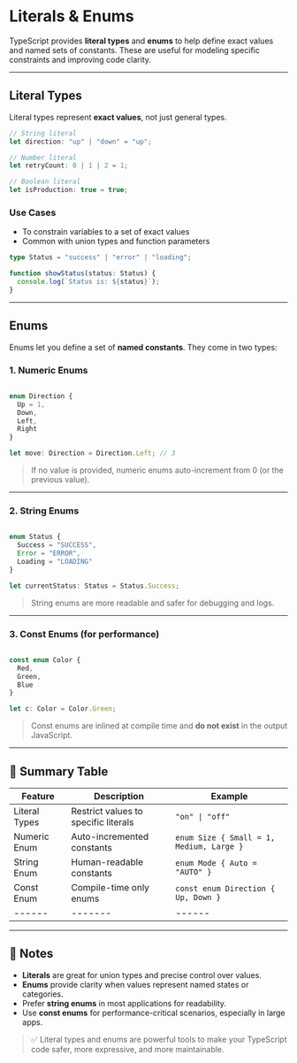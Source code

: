 #  Literals & Enums

TypeScript provides **literal types** and **enums** to help define exact values and named sets of constants. These are useful for modeling specific constraints and improving code clarity.

---

##  Literal Types

Literal types represent **exact values**, not just general types.

```ts
// String literal
let direction: "up" | "down" = "up";

// Number literal
let retryCount: 0 | 1 | 2 = 1;

// Boolean literal
let isProduction: true = true;
```

### Use Cases

- To constrain variables to a set of exact values
- Common with union types and function parameters

```ts
type Status = "success" | "error" | "loading";

function showStatus(status: Status) {
  console.log(`Status is: ${status}`);
}
```

---

## Enums

Enums let you define a set of **named constants**. They come in two types:

### 1. Numeric Enums

```ts

enum Direction {
  Up = 1,
  Down,
  Left,
  Right
}

let move: Direction = Direction.Left; // 3
```

> If no value is provided, numeric enums auto-increment from 0 (or the previous value).

---

### 2. String Enums

```ts

enum Status {
  Success = "SUCCESS",
  Error = "ERROR",
  Loading = "LOADING"
}

let currentStatus: Status = Status.Success;
```

> String enums are more readable and safer for debugging and logs.

---

### 3. Const Enums (for performance)

```ts

const enum Color {
  Red,
  Green,
  Blue
}

let c: Color = Color.Green;
```

> Const enums are inlined at compile time and **do not exist** in the output JavaScript.

---

## 🧾 Summary Table

| Feature | Description | Example |
|--------|-------------|---------|
| Literal Types | Restrict values to specific literals | `"on" \| "off"` |
| Numeric Enum | Auto-incremented constants | `enum Size { Small = 1, Medium, Large }` |
| String Enum | Human-readable constants | `enum Mode { Auto = "AUTO" }` |
| Const Enum | Compile-time only enums | `const enum Direction { Up, Down }` |
|------  |------- | ------ |


---

## 📌 Notes

- **Literals** are great for union types and precise control over values.
- **Enums** provide clarity when values represent named states or categories.
- Prefer **string enums** in most applications for readability.
- Use **const enums** for performance-critical scenarios, especially in large apps.

> ✅ Literal types and enums are powerful tools to make your TypeScript code safer, more expressive, and more maintainable.
